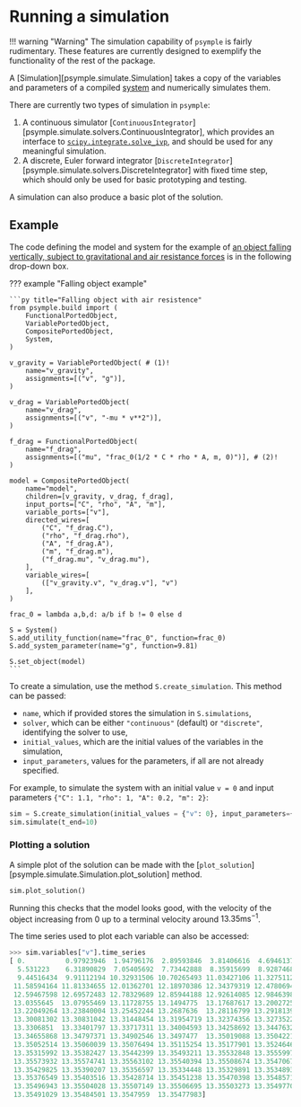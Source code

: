 # Running a simulation

!!! warning "Warning"
    The simulation capability of `psymple` is fairly rudimentary. These features are currently
    designed to exemplify the functionality of the rest of the package.

A [Simulation][psymple.simulate.Simulation] takes a copy of the variables and parameters of a compiled [system](system.md) and numerically simulates them. 

There are currently two types of simulation in `psymple`:

1. A continuous simulator [`ContinuousIntegrator`][psymple.simulate.solvers.ContinuousIntegrator], which provides an interface to [`scipy.integrate.solve_ivp`](https://docs.scipy.org/doc/scipy/reference/generated/scipy.integrate.solve_ivp.html), and should be used for any meaningful simulation.
2. A discrete, Euler forward integrator [`DiscreteIntegrator`][psymple.simulate.solvers.DiscreteIntegrator] with fixed time step, which should only be used for basic prototyping and testing.

A simulation can also produce a basic plot of the solution.

## Example

The code defining the model and system for the example of [an object falling vertically, subject to gravitational and air resistance forces](./system.md#example) is in the following drop-down box.

??? example "Falling object example"

    ```py title="Falling object with air resistence"
    from psymple.build import (
        FunctionalPortedObject, 
        VariablePortedObject,
        CompositePortedObject,
        System,
    )

    v_gravity = VariablePortedObject( # (1)!
        name="v_gravity",
        assignments=[("v", "g")], 
    )

    v_drag = VariablePortedObject(
        name="v_drag",
        assignments=[("v", "-mu * v**2")],
    )

    f_drag = FunctionalPortedObject(
        name="f_drag",
        assignments=[("mu", "frac_0(1/2 * C * rho * A, m, 0)")], # (2)!
    )

    model = CompositePortedObject(
        name="model",
        children=[v_gravity, v_drag, f_drag],
        input_ports=["C", "rho", "A", "m"],
        variable_ports=["v"],
        directed_wires=[
            ("C", "f_drag.C"),
            ("rho", "f_drag.rho"),
            ("A", "f_drag.A"),
            ("m", "f_drag.m"),
            ("f_drag.mu", "v_drag.mu"), 
        ],
        variable_wires=[
            (["v_gravity.v", "v_drag.v"], "v")
        ],
    )    

    frac_0 = lambda a,b,d: a/b if b != 0 else d

    S = System()
    S.add_utility_function(name="frac_0", function=frac_0)
    S.add_system_parameter(name="g", function=9.81)

    S.set_object(model)
    ```

To create a simulation, use the method `S.create_simulation`. This method can be passed:

- `name`, which if provided stores the simulation in `S.simulations`,
- `solver`, which can be either `"continuous"` (default) or `"discrete"`, identifying the solver to use,
- `initial_values`, which are the initial values of the variables in the simulation,
- `input_parameters`, values for the parameters, if all are not already specified.

For example, to simulate the system with an initial value `v = 0` and input parameters `{"C": 1.1, "rho": 1, "A": 0.2, "m": 2}`:

```py title="Running a simulation"
sim = S.create_simulation(initial_values = {"v": 0}, input_parameters={"C": 1.1, "rho": 1, "A": 0.2, "m": 2})
sim.simulate(t_end=10)
```

### Plotting a solution

A simple plot of the solution can be made with the [`plot_solution`][psymple.simulate.Simulation.plot_solution] method.

```py
sim.plot_solution()
```

Running this checks that the model looks good, with the velocity of the object increasing from $0$ up to a terminal velocity around $13.35 \mathrm{ms}^{-1}$.

The time series used to plot each variable can also be accessed:

```py 
>>> sim.variables["v"].time_series
[ 0.          0.97923946  1.94796176  2.89593846  3.81406616  4.69461378
  5.531223    6.31890829  7.05405692  7.73442888  8.35915699  8.92874681
  9.44516434  9.91112194 10.32931506 10.70265493 11.03427106 11.32751127
 11.58594164 11.81334655 12.01362701 12.18970386 12.34379319 12.47806946
 12.59467598 12.69572483 12.78329689 12.85944188 12.92614085 12.98463984
 13.0355645  13.07955469 13.11728755 13.1494775  13.17687617 13.2002725
 13.22049264 13.23840004 13.25452244 13.2687636  13.28116799 13.2918139
 13.30081302 13.30831042 13.31448454 13.31954719 13.32374356 13.32735222
 13.3306851  13.33401797 13.33717311 13.34004593 13.34258692 13.34476324
 13.34655868 13.34797371 13.34902546 13.3497477  13.35019088 13.35042211
 13.35052514 13.35060039 13.35076494 13.35115254 13.35177901 13.35246466
 13.35315992 13.35382427 13.35442399 13.35493211 13.35532848 13.35559975
 13.35573932 13.35574741 13.35563102 13.35540394 13.35508674 13.35470679
 13.35429825 13.35390207 13.35356597 13.35334448 13.35329891 13.35348937
 13.35376549 13.35403516 13.35428714 13.35451238 13.35470398 13.35485719
 13.35496943 13.35504028 13.35507149 13.35506695 13.35503273 13.35497705
 13.35491029 13.35484501 13.3547959  13.35477983]
```